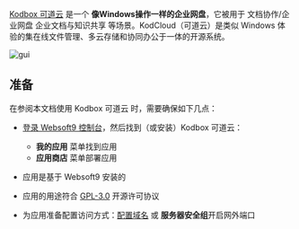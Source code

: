 [Kodbox 可道云](https://kodcloud.com/) 是一个 **像Windows操作一样的企业网盘**，它被用于 文档协作/企业网盘 企业文档与知识共享  等场景。KodCloud（可道云）是类似 Windows 体验的集在线文件管理、多云存储和协同办公于一体的开源系统。


![gui](https://libs.websoft9.com/Websoft9/DocsPicture/zh/kodcloud/kodcloud-gui-websoft9.png)


## 准备

在参阅本文档使用 Kodbox 可道云 时，需要确保如下几点：

- [登录 Websoft9 控制台](./login-console)，然后找到（或安装）Kodbox 可道云：
  - **我的应用** 菜单找到应用 
  - **应用商店** 菜单部署应用

- 应用是基于 Websoft9 安装的


- 应用的用途符合 [GPL-3.0](https://opensource.org/licenses/GPL-3.0) 开源许可协议


- 为应用准备配置访问方式：[配置域名](./domain-set) 或 **服务器安全组**开启网外端口